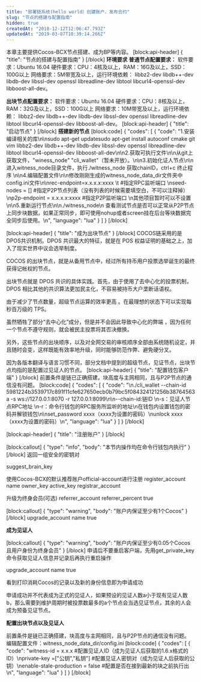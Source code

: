 ```yaml
---
title: "部署链系统(hello world）创建账户，发布合约"
slug: "节点的搭建与配置指南"
hidden: true
createdAt: "2018-12-12T12:06:47.793Z"
updatedAt: "2019-03-07T10:39:14.266Z"
---
```

本章主要提供Cocos-BCX节点搭建、成为BP等内容。
[block:api-header]
{
  "title": "节点的搭建与配置指南"
}
[/block]
**环境要求**
**普通节点配置要求：**
软件要求：Ubuntu 16.04
硬件要求：CPU：4核及以上，RAM：16G及以上，SSD：100G以上
网络要求：5M带宽及以上，运行环境依赖： libbz2-dev libdb++-dev libdb-dev libssl-dev openssl libreadline-dev libtool libcurl4-openssl-dev libboost-all-dev。

**出块节点配置要求：**
软件要求：Ubuntu 16.04
硬件要求：CPU：8核及以上，RAM：32G及以上，SSD：100G以上
网络要求：10M带宽及以上，运行环境依赖： libbz2-dev libdb++-dev libdb-dev libssl-dev openssl libreadline-dev libtool libcurl4-openssl-dev libboost-all-dev。
[block:api-header]
{
  "title": "启动节点"
}
[/block]
**搭建新的节点** 
[block:code]
{
  "codes": [
    {
      "code": "1.安装编译相关的库\n\nsudo apt-get updatesudo apt-get install autoconf cmake git vim libbz2-dev libdb++-dev libdb-dev libssl-dev openssl libreadline-dev libtool libcurl4-openssl-dev libboost-all-dev\n\n2.获取可执行文件\n\n从git上获取文件，\"winess_node\" \"cli_wallet\"（暂未开放）。\n\n3.初始化证人节点\n\n进入witness_node目录文件，执行./witness_node  获取chainID，ctrl+c 终止程序 \n\n4.编辑配置文件\n\n修改刚刚生成的witness_node_data_dir文件夹中config.ini文件\n\nrec-endpoint=x.x.x.x:xxxx \t   #指定RPC监听端口 \nseed-nodes = []           #指定P2P节点列表（没有列表的时候需要填空白，不可以注释掉）\np2p-endpoint = x.x.x.x:xxxx   #指定P2P监听端口 \n其他项目暂时可以不设置\n\n5.重新运行节点\n\n./witness_node\n 查看测试节点是否可以正常从P2P节点上同步块数据，如果正常同步，即可使用nohup或者screen挂在后台等块数据完全同步后使用。\n",
      "language": "lua"
    }
  ]
}
[/block]

[block:api-header]
{
  "title": "成为出块节点"
}
[/block]
COCOS链采用的是DPOS共识机制。DPOS 共识最大的特征，就是在 POS 权益证明的基础之上，加入了现实世界中议会选举制度。

COCOS 的出块节点，就是从备用节点中，经过所有持币用户投票选举诞生的最终获得记帐权的节点。

出块节点就是 DPOS 共识的具体实践。首先，由于使用了去中心化的投票机制，DPOS 相比其他的共识算法更加民主化，不容易被持币大户垄断话语权。

由于减少了节点数量，超级节点运算的效率更高 。在最理想的状态下可以实现每秒百万级的 TPS。

虽然牺牲了部分“去中心化”成分，但是并不会因此导致中心化的弊端 ，因为任何一个节点不遵守规则，就会被民主投票将其否决撤换。

另外，这些节点的出块顺序，以及对全网交易的审核顺序全部由系统随机设定，并且随时会变，这样既能有效率地升级，同时能够防范作弊、避免硬分叉。

因为各版本翻译与语言习惯不同，部分文档中提到的超级节点，见证节点，出块节点均指的是配置过见证人的节点。
[block:api-header]
{
  "title": "配置钱包客户端"
}
[/block]
前置条件是链已正确搭建，块高度与主网相同，且与P2P节点的通信没有问题。
[block:code]
{
  "codes": [
    {
      "code": "\n./cli_wallet --chain-id 5981224b3539717c891f11cfe627650ecb0b79bc5f084324121256b38764563a -s ws://127.0.0.1:8070 -r 127.0.0.1:8099\n\n--chain-id:链ID \n-s：见证人节点RPC地址 \n-r：命令行钱包的RPC服务所监听的地址\n在钱包内设置钱包的密码并解锁钱包\n\nset_password xxxx（xxxx为设置的密码）\nunlock xxxx（xxxx为设置的密码）\n",
      "language": "lua"
    }
  ]
}
[/block]

[block:api-header]
{
  "title": "注册账户"
}
[/block]

[block:callout]
{
  "type": "info",
  "body": "本节内操作均在命令行钱包内执行"
}
[/block]
返回一组安全的密钥对

suggest_brain_key

使用Cocos-BCX的默认推荐账户official-account进行注册
register_account name owner_key active_key registrar_account 

升级为终身会员(可选)
referrer_account referrer_percent true

[block:callout]
{
  "type": "warning",
  "body": "账户内保证至少有1个Cocos"
}
[/block]
upgrade_account name true

**成为见证人**

[block:callout]
{
  "type": "warning",
  "body": "账户内保证至少有0.05个Cocos且用户身份为终身会员"
}
[/block]
申请后不要重启客户端，先用get_private_key命令获取见证人信息并记录后再执行重启操作

upgrade_account name true

看到打印消耗Cocos的记录以及新的身份信息即为申请成功

申请成功并不代表成为正式的见证人，如果预设的见证人数a小于现有见证人数b，那么需要到维护周期时被投票数最多的a个节点会当选见证节点，其余的人会成为预备见证节点。

**配置出块节点以及见证人**

前置条件是链已正确搭建，块高度与主网相同，且与P2P节点的通信没有问题。
编辑配置文件：witness_node_data_dir/config.ini
[block:code]
{
  "codes": [
    {
      "code": "witness-id = x.x.x                  #配置见证人ID（成为见证人后获取的1.6.x格式的ID）\nprivate-key =[\"公钥\",\"私钥\"]         #配置见证人密钥对（成为见证人后获取的公钥）\nenable-stale-production = false      #配置是否在接到最新的块之前执行出\n",
      "language": "lua"
    }
  ]
}
[/block]